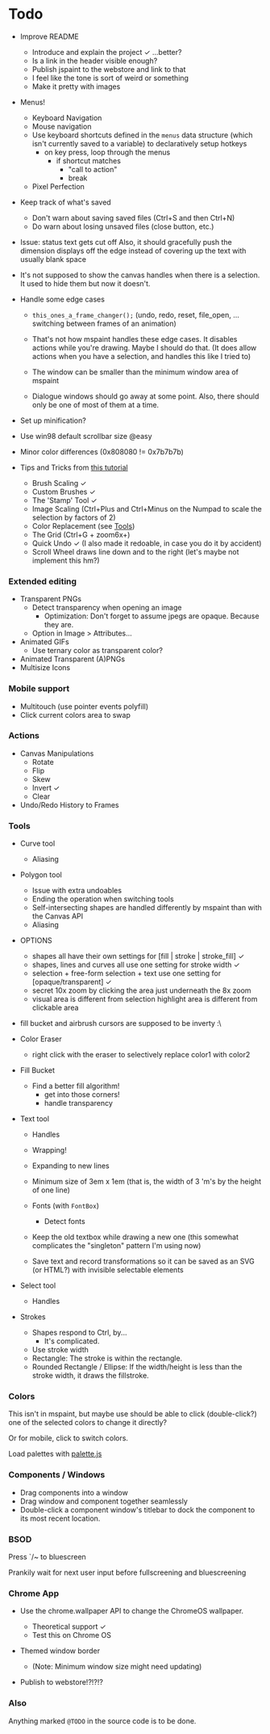
# Todo

* Improve README
	* Introduce and explain the project ✓ ...better?
	* Is a link in the header visible enough?
	* Publish jspaint to the webstore and link to that
	* I feel like the tone is sort of weird or something
	* Make it pretty with images

* Menus!
	* Keyboard Navigation
	* Mouse navigation
	* Use keyboard shortcuts defined in the `menus` data structure (which isn't currently saved to a variable) to declaratively setup hotkeys
		* on key press, loop through the menus
			* if shortcut matches
				* "call to action"
				* break
	* Pixel Perfection


* Keep track of what's saved
	* Don't warn about saving saved files (Ctrl+S and then Ctrl+N)
	* Do warn about losing unsaved files (close button, etc.)

* Issue: status text gets cut off
	Also, it should gracefully push the dimension displays off the edge instead of covering up the text with usually blank space

* It's not supposed to show the canvas handles when there is a selection. It used to hide them but now it doesn't.

* Handle some edge cases
	* `this_ones_a_frame_changer();` (undo, redo, reset, file_open, ... switching between frames of an animation)
	* That's not how mspaint handles these edge cases. It disables actions while you're drawing. Maybe I should do that. (It does allow actions when you have a selection, and handles this like I tried to)
	
	* The window can be smaller than the minimum window area of mspaint
	* Dialogue windows should go away at some point. Also, there should only be one of most of them at a time.

* Set up minification?


* Use win98 default scrollbar size @easy
* Minor color differences (0x808080 != 0x7b7b7b)

* Tips and Tricks from [this tutorial](http://www.albinoblacksheep.com/tutorial/mspaint)
	* Brush Scaling ✓
	* Custom Brushes ✓
	* The 'Stamp' Tool ✓
	* Image Scaling (Ctrl+Plus and Ctrl+Minus on the Numpad to scale the selection by factors of 2)
	* Color Replacement (see [Tools](#tools))
	* The Grid (Ctrl+G + zoom6x+)
	* Quick Undo ✓ (I also made it redoable, in case you do it by accident)
	* Scroll Wheel draws line down and to the right (let's maybe not implement this hm?)

### Extended editing

* Transparent PNGs
	* Detect transparency when opening an image
		* Optimization: Don't forget to assume jpegs are opaque. Because they are.
	* Option in Image > Attributes...
* Animated GIFs
	* Use ternary color as transparent color?
* Animated Transparent (A)PNGs
* Multisize Icons

### Mobile support

* Multitouch (use pointer events polyfill)
* Click current colors area to swap

### Actions

* Canvas Manipulations
	* Rotate
	* Flip
	* Skew
	* Invert ✓
	* Clear
* Undo/Redo History to Frames

### Tools

* Curve tool
	* Aliasing

* Polygon tool
	* Issue with extra undoables
	* Ending the operation when switching tools
	* Self-intersecting shapes are handled differently by mspaint than with the Canvas API
	* Aliasing

* OPTIONS
	* shapes all have their own settings for [fill | stroke | stroke_fill] ✓
	* shapes, lines and curves all use one setting for stroke width ✓
	* selection + free-form selection + text use one setting for [opaque/transparent] ✓
	* secret 10x zoom by clicking the area just underneath the 8x zoom
	* visual area is different from selection highlight area is different from clickable area

* fill bucket and airbrush cursors are supposed to be inverty :\

* Color Eraser
	* right click with the eraser to selectively replace color1 with color2

* Fill Bucket
	* Find a better fill algorithm!
		* get into those corners!
		* handle transparency

* Text tool
	* Handles
	* Wrapping!
	* Expanding to new lines
	* Minimum size of 3em x 1em (that is, the width of 3 'm's by the height of one line)
	* Fonts (with `FontBox`)
		* Detect fonts
		
	* Keep the old textbox while drawing a new one (this somewhat complicates the "singleton" pattern I'm using now)
	* Save text and record transformations so it can be saved as an SVG (or HTML?) with invisible selectable elements

* Select tool
	* Handles

* Strokes
	* Shapes respond to Ctrl, by...
		* It's complicated.
	* Use stroke width
	* Rectangle: The stroke is within the rectangle.
	* Rounded Rectangle / Ellipse: If the width/height is less than the stroke width, it draws the fillstroke.


### Colors
This isn't in mspaint, but maybe use should be able to click (double-click?) one of the selected colors to change it directly?

Or for mobile, click to switch colors.

Load palettes with [palette.js](https://github.com/1j01/palette.js/)

### Components / Windows
* Drag components into a window
* Drag window and component together seamlessly
* Double-click a component window's titlebar to dock the component to its most recent location.


### BSOD

Press `/~ to bluescreen

Prankily wait for next user input before fullscreening and bluescreening


### Chrome App

* Use the chrome.wallpaper API to change the ChromeOS wallpaper.
	* Theoretical support ✓
	* Test this on Chrome OS

* Themed window border
	* (Note: Minimum window size might need updating)

* Publish to webstore!?!?!?

### Also

Anything marked `@TODO` in the source code is to be done.
